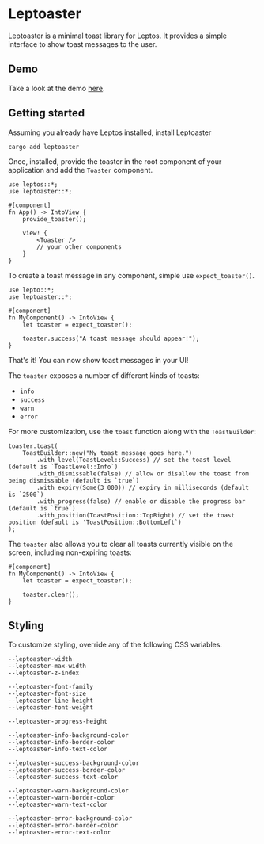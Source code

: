 # Leptoaster

Leptoaster is a minimal toast library for Leptos. It provides a simple interface to show toast messages to the user.

## Demo

Take a look at the demo [here](https://kiashakiba.github.io/leptoaster-demo).

## Getting started

Assuming you already have Leptos installed, install Leptoaster
```
cargo add leptoaster
```

Once, installed, provide the toaster in the root component of your application and add the `Toaster` component.
```
use leptos::*;
use leptoaster::*;

#[component]
fn App() -> IntoView {
    provide_toaster();

    view! {
        <Toaster />
        // your other components
    }
}
```

To create a toast message in any component, simple use `expect_toaster()`.
```
use lepto::*;
use leptoaster::*;

#[component]
fn MyComponent() -> IntoView {
    let toaster = expect_toaster();

    toaster.success("A toast message should appear!");
}
```

That's it! You can now show toast messages in your UI!

The `toaster` exposes a number of different kinds of toasts:
* `info`
* `success`
* `warn`
* `error`

For more customization, use the `toast` function along with the `ToastBuilder`:
```
toaster.toast(
    ToastBuilder::new("My toast message goes here.")
        .with_level(ToastLevel::Success) // set the toast level (default is `ToastLevel::Info`)
        .with_dismissable(false) // allow or disallow the toast from being dismissable (default is `true`)
        .with_expiry(Some(3_000)) // expiry in milliseconds (default is `2500`)
        .with_progress(false) // enable or disable the progress bar (default is `true`)
        .with_position(ToastPosition::TopRight) // set the toast position (default is 'ToastPosition::BottomLeft`)
);
```

The `toaster` also allows you to clear all toasts currently visible on the screen, including non-expiring toasts:
```
#[component]
fn MyComponent() -> IntoView {
    let toaster = expect_toaster();

    toaster.clear();
}

```

## Styling

To customize styling, override any of the following CSS variables:

```
--leptoaster-width
--leptoaster-max-width
--leptoaster-z-index

--leptoaster-font-family
--leptoaster-font-size
--leptoaster-line-height
--leptoaster-font-weight

--leptoaster-progress-height

--leptoaster-info-background-color
--leptoaster-info-border-color
--leptoaster-info-text-color

--leptoaster-success-background-color
--leptoaster-success-border-color
--leptoaster-success-text-color

--leptoaster-warn-background-color
--leptoaster-warn-border-color
--leptoaster-warn-text-color

--leptoaster-error-background-color
--leptoaster-error-border-color
--leptoaster-error-text-color
```
